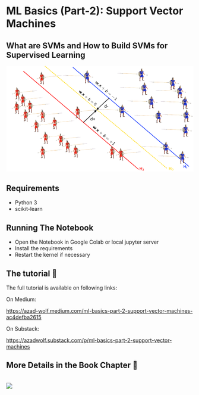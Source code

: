 # ML Basics (Part-2): Support Vector Machines
## What are SVMs and How to Build SVMs for Supervised Learning

![title cover image](cover.png)


## Requirements

* Python 3
* scikit-learn

## Running The Notebook

* Open the Notebook in Google Colab or local jupyter server
* Install the requirements
* Restart the kernel if necessary 


## The tutorial 📃

The full tutorial is available on following links:

On Medium:

https://azad-wolf.medium.com/ml-basics-part-2-support-vector-machines-ac4defba2615

On Substack:

https://azadwolf.substack.com/p/ml-basics-part-2-support-vector-machines


## More Details in the Book Chapter 📃

<br/>
<a href=https://www.amazon.com/dp/B0BT4YBZQC><img src=https://camo.githubusercontent.com/717a75c965489f69be74022a99fdbb75e09984d6f1d2fc699c55f8f89a3fb886/68747470733a2f2f6d2e6d656469612d616d617a6f6e2e636f6d2f696d616765732f492f33316e6b4c4c486342364c2e6a7067 height=400></a>





